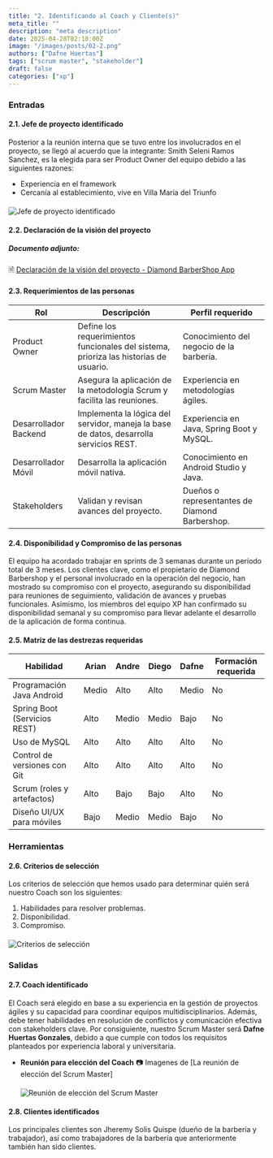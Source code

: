 ```yaml
---
title: "2. Identificando al Coach y Cliente(s)"
meta_title: ""
description: "meta description"
date: 2025-04-28T02:10:00Z
image: "/images/posts/02-2.png"
authors: ["Dafne Huertas"]
tags: ["scrum master", "stakeholder"]
draft: false
categories: ["xp"]
---
```

### Entradas

#### 2.1. Jefe de proyecto identificado
Posterior a la reunión interna que se tuvo entre los involucrados en el proyecto, se llegó al acuerdo que la integrante: Smith Seleni Ramos Sanchez, es la elegida para ser Product Owner del equipo debido a las siguientes razones:
- Experiencia en el framework
- Cercanía al establecimiento, vive en Villa María del Triunfo

<img src="/images/xp/jefe_proyecto.png" 
     alt="Jefe de proyecto identificado" 
     style="display: block; margin: 20px auto; max-width: 100%;" />

#### 2.2. Declaración de la visión del proyecto
##### **Documento adjunto:**
 🗎 [Declaración de la visión del proyecto - Diamond BarberShop App](https://docs.google.com/document/d/10uRcqr6bJ-H-qqzbuojhRv3YDPEu_928QwsCWa_LyCU/edit?usp=sharing)

#### 2.3. Requerimientos de las personas

| Rol                 | Descripción                                                                 | Perfil requerido                                |
|---------------------|-----------------------------------------------------------------------------|--------------------------------------------------|
| Product Owner       | Define los requerimientos funcionales del sistema, prioriza las historias de usuario. | Conocimiento del negocio de la barbería.         |
| Scrum Master        | Asegura la aplicación de la metodología Scrum y facilita las reuniones.     | Experiencia en metodologías ágiles.              |
| Desarrollador Backend | Implementa la lógica del servidor, maneja la base de datos, desarrolla servicios REST. | Experiencia en Java, Spring Boot y MySQL.        |
| Desarrollador Móvil | Desarrolla la aplicación móvil nativa.                                      | Conocimiento en Android Studio y Java.           |
| Stakeholders        | Validan y revisan avances del proyecto.                                     | Dueños o representantes de Diamond Barbershop.   |

#### 2.4. Disponibilidad y Compromiso de las personas
El equipo ha acordado trabajar en sprints de 3 semanas durante un período total de 3 meses. Los clientes clave, como el propietario de Diamond Barbershop y el personal involucrado en la operación del negocio, han mostrado su compromiso con el proyecto, asegurando su disponibilidad para reuniones de seguimiento, validación de avances y pruebas funcionales. Asimismo, los miembros del equipo XP han confirmado su disponibilidad semanal y su compromiso para llevar adelante el desarrollo de la aplicación de forma continua.

#### 2.5. Matriz de las destrezas requeridas

| Habilidad | Arian | Andre | Diego | Dafne | Formación requerida |
|---------|-------|-------|-------|-------|---------------------|
| Programación Java Android | Medio | Alto | Alto | Medio | No |
| Spring Boot (Servicios REST) | Alto | Medio | Medio | Bajo | No |
| Uso de MySQL | Alto | Alto | Alto | Alto | No |
| Control de versiones con Git | Alto | Alto | Alto | Alto | No |
| Scrum (roles y artefactos) | Alto | Bajo | Bajo | Alto | No |
| Diseño UI/UX para móviles | Bajo | Medio | Medio | Bajo | No |

### Herramientas
#### 2.6. Criterios de selección

Los criterios de selección que hemos usado para determinar quién será nuestro Coach son los siguientes:

1. Habilidades para resolver problemas.
2. Disponibilidad.
3. Compromiso.

<img src="/images/sprint_2/seleccion_scrum.png" 
     alt="Criterios de selección" 
     style="display: block; margin: 20px auto; max-width: 100%;" />

### Salidas
#### 2.7. Coach identificado
El Coach será elegido en base a su experiencia en la gestión de proyectos ágiles y su capacidad para coordinar equipos multidisciplinarios. Además, debe tener habilidades en resolución de conflictos y comunicación efectiva con stakeholders clave. Por consiguiente, nuestro Scrum Master será **Dafne Huertas Gonzales**, debido a que cumple con todos los requisitos planteados por experiencia laboral y universitaria.

- **Reunión para elección del Coach**
 📷 Imagenes de [La reunión de elección del Scrum Master]
 <img src="/images/sprint_2/reunion_scrum_team.png" 
     alt="Reunión de elección del Scrum Master" 
     style="display: block; margin: 20px auto; max-width: 100%;" />

#### 2.8. Clientes identificados
Los principales clientes son Jheremy Solis Quispe (dueño de la barbería y trabajador), así como trabajadores de la barbería que anteriormente también han sido clientes.
